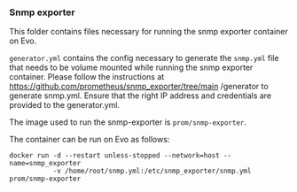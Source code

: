 ### Snmp exporter
This folder contains files necessary for running the snmp exporter container on Evo.

`generator.yml` contains the config necessary to generate the `snmp.yml` file that
 needs to be volume mounted while running the snmp exporter container. Please
  follow the instructions at https://github.com/prometheus/snmp_exporter/tree/main
  /generator to generate snmp.yml. Ensure that the right IP address and
   credentials are provided to the generator.yml.
  
The image used to run the snmp-exporter is `prom/snmp-exporter`.

The container can be run on Evo as follows:
```
docker run -d --restart unless-stopped --network=host --name=snmp_exporter
           -v /home/root/snmp.yml:/etc/snmp_exporter/snmp.yml prom/snmp-exporter
```